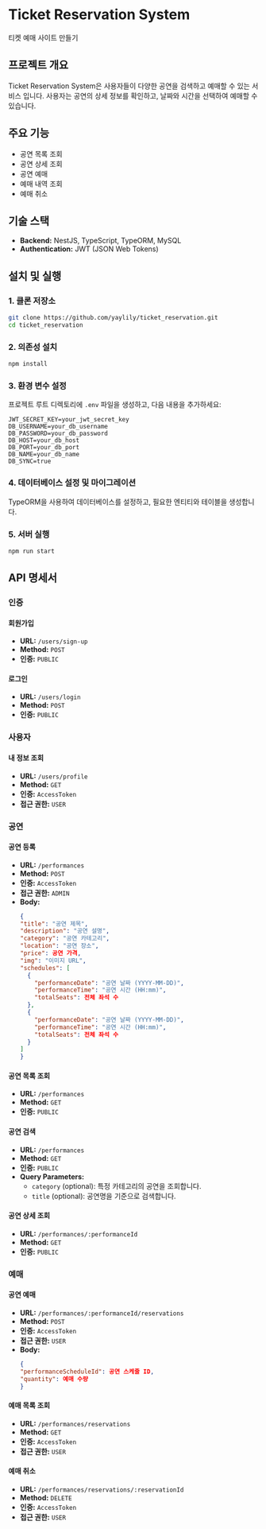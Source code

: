 # Ticket Reservation System
티켓 예매 사이트 만들기

## 프로젝트 개요
Ticket Reservation System은 사용자들이 다양한 공연을 검색하고 예매할 수 있는 서비스 입니다. 사용자는 공연의 상세 정보를 확인하고, 날짜와 시간을 선택하여 예매할 수 있습니다.

## 주요 기능
- 공연 목록 조회
- 공연 상세 조회
- 공연 예매
- 예매 내역 조회
- 예매 취소

## 기술 스택
- **Backend:** NestJS, TypeScript, TypeORM, MySQL
- **Authentication:** JWT (JSON Web Tokens)

## 설치 및 실행

### 1. 클론 저장소
```bash
git clone https://github.com/yaylily/ticket_reservation.git
cd ticket_reservation
```

### 2. 의존성 설치
```bash
npm install
```

### 3. 환경 변수 설정
프로젝트 루트 디렉토리에 `.env` 파일을 생성하고, 다음 내용을 추가하세요:
```env
JWT_SECRET_KEY=your_jwt_secret_key
DB_USERNAME=your_db_username
DB_PASSWORD=your_db_password
DB_HOST=your_db_host
DB_PORT=your_db_port
DB_NAME=your_db_name
DB_SYNC=true
```

### 4. 데이터베이스 설정 및 마이그레이션
TypeORM을 사용하여 데이터베이스를 설정하고, 필요한 엔티티와 테이블을 생성합니다.

### 5. 서버 실행
```bash
npm run start
```

## API 명세서

### 인증

#### 회원가입
- **URL:** `/users/sign-up`
- **Method:** `POST`
- **인증:** `PUBLIC`

#### 로그인
- **URL:** `/users/login`
- **Method:** `POST`
- **인증:** `PUBLIC`

### 사용자

#### 내 정보 조회
- **URL:** `/users/profile`
- **Method:** `GET`
- **인증:** `AccessToken`
- **접근 권한:** `USER`

### 공연

#### 공연 등록
- **URL:** `/performances`
- **Method:** `POST`
- **인증:** `AccessToken`
- **접근 권한:** `ADMIN`
- **Body:**
  ```json
  {
  "title": "공연 제목",
  "description": "공연 설명",
  "category": "공연 카테고리",
  "location": "공연 장소",
  "price": 공연 가격,
  "img": "이미지 URL",
  "schedules": [
    {
      "performanceDate": "공연 날짜 (YYYY-MM-DD)",
      "performanceTime": "공연 시간 (HH:mm)",
      "totalSeats": 전체 좌석 수
    },
    {
      "performanceDate": "공연 날짜 (YYYY-MM-DD)",
      "performanceTime": "공연 시간 (HH:mm)",
      "totalSeats": 전체 좌석 수
    }
  ]
  }

#### 공연 목록 조회
- **URL:** `/performances`
- **Method:** `GET`
- **인증:** `PUBLIC`

#### 공연 검색
- **URL:** `/performances`
- **Method:** `GET`
- **인증:** `PUBLIC`
- **Query Parameters:**
  - `category` (optional): 특정 카테고리의 공연을 조회합니다.
  - `title` (optional): 공연명을 기준으로 검색합니다.

#### 공연 상세 조회
- **URL:** `/performances/:performanceId`
- **Method:** `GET`
- **인증:** `PUBLIC`

### 예매

#### 공연 예매
- **URL:** `/performances/:performanceId/reservations`
- **Method:** `POST`
- **인증:** `AccessToken`
- **접근 권한:** `USER`
- **Body:**
  ```json
  {
  "performanceScheduleId": 공연 스케줄 ID,
  "quantity": 예매 수량
  }

#### 예매 목록 조회
- **URL:** `/performances/reservations`
- **Method:** `GET`
- **인증:** `AccessToken`
- **접근 권한:** `USER`

#### 예매 취소
- **URL:** `/performances/reservations/:reservationId`
- **Method:** `DELETE`
- **인증:** `AccessToken`
- **접근 권한:** `USER`

